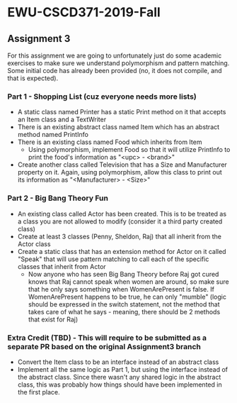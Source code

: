 # EWU-CSCD371-2019-Fall
## Assignment 3
For this assignment we are going to unfortunately just do some academic exercises to make sure
we understand polymorphism and pattern matching. Some initial code has already been provided
(no, it does not compile, and that is expected).

### Part 1 - Shopping List (cuz everyone needs more lists)
- A static class named Printer has a static Print method on it that accepts an Item class and a TextWriter
- There is an existing abstract class named Item which has an abstract method named PrintInfo
- There is an existing class named Food which inherits from Item
  - Using polymorphism, implement Food so that it will utilize PrintInfo to print the food's
  information as "&lt;upc&gt; - &lt;brand&gt;"
- Create another class called Television that has a Size and Manufacturer property on it.
Again, using polymorphism, allow this class to print out its information as "&lt;Manufacturer&gt; - &lt;Size&gt;"

### Part 2 - Big Bang Theory Fun
- An existing class called Actor has been created. This is to be treated as a class you are not
allowed to modify (consider it a third party created class)
- Create at least 3 classes (Penny, Sheldon, Raj) that all inherit from the Actor class
- Create a static class that has an extension method for Actor on it called "Speak" that will use
pattern matching to call each of the specific classes that inherit from Actor
   - Now anyone who has seen Big Bang Theory before Raj got cured knows that Raj cannot speak when
women are around, so make sure that he only says something when WomenArePresent is false. If
WomenArePresent happens to be true, he can only "mumble" (logic should be expressed in the switch statement, not the method that takes care of what he says - meaning, there should be 2 methods that exist for Raj)

### Extra Credit (TBD) - This will require to be submitted as a separate PR based on the original Assignment3 branch
- Convert the Item class to be an interface instead of an abstract class
- Implement all the same logic as Part 1, but using the interface instead of the abstract class. Since there wasn't any shared logic in the abstract class, this was probably how things should have been implemented in the first place.
